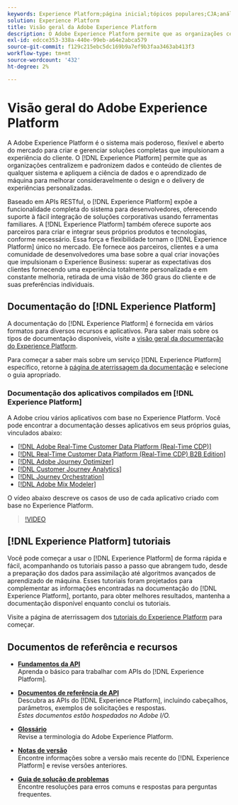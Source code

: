 ```yaml
---
keywords: Experience Platform;página inicial;tópicos populares;CJA;análise de jornada;análise de jornada do cliente;orquestração de campanhas;orquestração;jornada do cliente;jornada;orquestração de jornadas;capacidade;região
solution: Experience Platform
title: Visão geral da Adobe Experience Platform
description: O Adobe Experience Platform permite que as organizações centralizem e padronizem os dados do cliente antes de aplicar a ciência de dados e o aprendizado de máquina para melhorar o design e o delivery de experiências personalizadas.
exl-id: edcce353-338a-440e-99eb-a64e2abca579
source-git-commit: f129c215ebc5dc169b9a7ef9b3faa3463ab413f3
workflow-type: tm+mt
source-wordcount: '432'
ht-degree: 2%

---
```


# Visão geral do Adobe Experience Platform

A Adobe Experience Platform é o sistema mais poderoso, flexível e aberto do mercado para criar e gerenciar soluções completas que impulsionam a experiência do cliente. O [!DNL Experience Platform] permite que as organizações centralizem e padronizem dados e conteúdo de clientes de qualquer sistema e apliquem a ciência de dados e o aprendizado de máquina para melhorar consideravelmente o design e o delivery de experiências personalizadas.

Baseado em APIs RESTful, o [!DNL Experience Platform] expõe a funcionalidade completa do sistema para desenvolvedores, oferecendo suporte à fácil integração de soluções corporativas usando ferramentas familiares. A [!DNL Experience Platform] também oferece suporte aos parceiros para criar e integrar seus próprios produtos e tecnologias, conforme necessário. Essa força e flexibilidade tornam o [!DNL Experience Platform] único no mercado. Ele fornece aos parceiros, clientes e a uma comunidade de desenvolvedores uma base sobre a qual criar inovações que impulsionam o Experience Business: superar as expectativas dos clientes fornecendo uma experiência totalmente personalizada e em constante melhoria, retirada de uma visão de 360 graus do cliente e de suas preferências individuais.

<div id="recs-overview-body-wrapper-1">
    <div id="recs-overview-body-1"></div>
    <div id="recs-overview-body-2"></div>
    <div id="recs-overview-body-3"></div>
</div>
<div id="recs-overview-body-4"></div>
<div id="recs-overview-body-5"></div>
<div id="recs-overview-body-6"></div>

## Documentação do [!DNL Experience Platform]

A documentação do [!DNL Experience Platform] é fornecida em vários formatos para diversos recursos e aplicativos. Para saber mais sobre os tipos de documentação disponíveis, visite a [visão geral da documentação do Experience Platform](documentation/overview.md).

Para começar a saber mais sobre um serviço [!DNL Experience Platform] específico, retorne à [página de aterrissagem da documentação](https://experienceleague.adobe.com/docs/experience-platform.html?lang=pt-BR) e selecione o guia apropriado.

### Documentação dos aplicativos compilados em [!DNL Experience Platform]

A Adobe criou vários aplicativos com base no Experience Platform. Você pode encontrar a documentação desses aplicativos em seus próprios guias, vinculados abaixo:

* [[!DNL Adobe Real-Time Customer Data Platform (Real-Time CDP)]](../rtcdp/overview.md)
* [[!DNL Real-Time Customer Data Platform (Real-Time CDP) B2B Edition]](../rtcdp/b2b-overview.md)
* [[!DNL Adobe Journey Optimizer]](https://experienceleague.adobe.com/docs/journey-optimizer.html?lang=pt-BR)
* [[!DNL Customer Journey Analytics]](https://experienceleague.adobe.com/docs/customer-journey-analytics.html?lang=pt-BR)
* [[!DNL Journey Orchestration]](https://experienceleague.adobe.com/docs/journey-orchestration.html?lang=pt-BR)
* [[!DNL Adobe Mix Modeler]](https://experienceleague.adobe.com/docs/mix-modeler/using/overview.html?lang=pt-BR)

O vídeo abaixo descreve os casos de uso de cada aplicativo criado com base no Experience Platform.

>[!VIDEO](https://video.tv.adobe.com/v/3428522/?learn=on&captions=por_br)

## [!DNL Experience Platform] tutoriais

Você pode começar a usar o [!DNL Experience Platform] de forma rápida e fácil, acompanhando os tutoriais passo a passo que abrangem tudo, desde a preparação dos dados para assimilação até algoritmos avançados de aprendizado de máquina. Esses tutoriais foram projetados para complementar as informações encontradas na documentação do [!DNL Experience Platform], portanto, para obter melhores resultados, mantenha a documentação disponível enquanto conclui os tutoriais.

Visite a página de aterrissagem dos [tutoriais do Experience Platform](https://www.adobe.com/go/platform-tutorials-home-en) para começar.

## Documentos de referência e recursos

* [**Fundamentos da API**](api-fundamentals.md)\
  Aprenda o básico para trabalhar com APIs do [!DNL Experience Platform].

* [**Documentos de referência de API**](https://www.adobe.com/go/platform-api-reference-en)\
  Descubra as APIs do [!DNL Experience Platform], incluindo cabeçalhos, parâmetros, exemplos de solicitações e respostas.<br/>*Estes documentos estão hospedados no Adobe I/O.*

* [**Glossário**](glossary.md)\
  Revise a terminologia do Adobe Experience Platform.

* [**Notas de versão**](https://experienceleague.adobe.com/pt-br/docs/experience-platform/release-notes/latest?lang=pt-BR)\
  Encontre informações sobre a versão mais recente do [!DNL Experience Platform] e revise versões anteriores.

* [**Guia de solução de problemas**](troubleshooting.md)\
  Encontre resoluções para erros comuns e respostas para perguntas frequentes.
